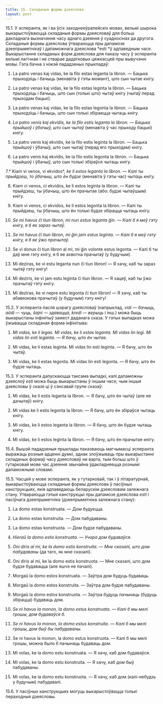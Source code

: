 ```yaml
---
title: 15. Складаныя формы дзеяслова
layout: post
---
```



15.1. У эсперанта, як і ва ўсіх заходнееўрапейскіх мовах, вельмі
шырока выкарыстоўваюцца складаныя формы дзеясловаў для больш
дакладнага вызначэння часу аднаго дзеяння ў суадносінах да
другога. Складаныя формы дзеяслова ўтвараюцца пры дапамозе
дзеепрыметнікаў і дапаможнага дзеяслова *esti *ў адпаведным часе.
Выкарыстанне складаных форм дзеяслова для паказу часу ў эсперанта
вельмі лагічнае і не стварае дадатковых цяжкасцей пры вывучэнні
мовы. Гэта бачна з ніжэй пададзеных прыкладаў:

1. La patro venas kaj vidas, ke la filo estas leganta la libron. —
Бацька прыходзіць і бачыць (менавіта ў гэты момант), што сын чытае
кнігу.

2. La patro venas kaj vidas, ke la filo estas leginta la libron. —
Бацька прыходзіць і бачыць, што сын (толькі што) чытаў кнігу (чытаў
перад прыходам бацькі).

3. La patro venas kaj vidas, ke la filo estas legonta la libron. —
Бацька прыходзіць і бачыць, што сын толькі збіраецца чытаць кнігу.

4. *La patro venis kaj ekvidis, ke la filo estis leganta la libron*.
— *Бацька прыйшоў і ўбачыў, што сын чытаў* (менавіта ў час прыходу
бацькі) *кнігу.*

5. La patro venis kaj ekvidis, ke la filo estis leginta la libron. —
Бацька прыйшоў і ўбачыў, што сын чытаў (перад яго прыходам) кнігу.

6. La patro venis kaj ekvidis, ke la filo estis legonta la libron. —
Бацька прыйшоў і ўбачыў, што сын толькі збіраўся чытаць кнігу.

7.* Kiam vi venos, vi ekvidos*, *ke li estos leganta la libron*. —
*Калі ты прыйдзеш, то ўбачыш, што ён будзе* (менавіта ў гэты час)
*чытаць кнігу.*

8. Kiam ci venos, ci ekvidos, ke li estos leginta la libron. — Калі
ты прыйдзеш, ты ўбачыш, што ён прачытае (або: будзе чытаўшым) кнігу.

9. Kiam vi venos, ci ekvidos, ke li estos legonta la libron. — Калі
ты прыйдзеш, ты ўбачыш, што ён толькі будзе збірацца чытаць кнігу.

10. *Se mi havus ĉi tiun libron, mi nun estus leganta ĝin*. — *Калі б
я меў гэту кнігу, я б яе зараз чытаў.*

11. *Se mi havus ĉi tiun libron*, *mi ĝin jam estus leginta*. — *Калі
б я меў гэту кнігу, я б яе ўжо прачытаў.*

12. Se vi donus ĉi tiun libron al mi, mi ĝin volonte estus legonta. —
Калі б ты даў мне гэту кнігу, я б яе ахвотна прачытаў (у будучым).

13. Mi deziras, ke vi estu leganta nun ĉi tiun libron! — Я хачу, каб
ты зараз чытаў гэту кнігу!

14. Mi deziris, ke vi jam estu leginta ĉi tiun libron. — Я хацеў, каб
ты ўжо прачытаў гэту кнігу.

15. Mi deziras, ke vi nepre estu legonta ĉi tiun libron! — Я хачу,
каб ты абавязкова прачытаў (у будучым) гэту кнігу!

15.2. У эсперанта пасля шэрагу дзеясловаў (напрыклад, *vidi* —
*бачыць, aŭdi* — *чуць, ŝajni* — *здавацца, kredi* — *верыць* і
інш.) можа быць выкарыстаны інфінітыў замест даданага сказа. У гэтых
выпадках можа ўжывацца складаная форма інфінітыва:

1. *Mi vidas, ke li legas. Mi vidas, ke li estas leganta. Mi vidas
lin legi. Mi vidas lin esti leganta*. — *Я* *бачу, што ён чытае.*

2. Mi vidas, ke li estas leginta. Mi vidas lin esti leginta. — Я
бачу, што ён чытаў.

3. Mi vidas, ke li estas legonta. Mi vidas lin esti legonta. — Я
бачу, што ён будзе чытаць.

15.3. У эсперанта дапускаюцца таксама выпадкі, калі дапаможны дзеяслоў
*esti* можа быць выкарыстаны ў іншым часе, чым іншыя дзеясловы ў сказе
ці ў сэнсавай групе сказаў:

1. Mi vidas, ke li estis leganta la libron. — Я бачу, што ён чытаў
(але не дачытаў) кнігу.

2. Mi vidas ke li estis legonta la libron. — Я бачу, што ён збіраўся
чытаць кнігу.

3. Mi vidas, ke li estos leganta la libron. — Я бачу, што ён будзе
чытаць кнігу.

4. Mi vidas, ke li estos leginta la libron. — Я бачу, што ён прачытае
кнігу.

15.4. Вышэй пададзеныя прыклады паказваюць магчымасці эсперанта
выражаць розныя адценні думкі, аднак злоўжываць пры
выкарыстанні складаных формаў часу дзеясловаў не варта,
тым больш што ў гутарковай мове час дзеяння звычайна ўдакладняецца
рознымі дапаможнымі словамі.

15.5. Часцей у мове эсперанта, як у гутарковай, так і ў літаратурнай,
выкарыстоўваюцца складаныя формы дзеяслова ў пасіўных канструкцыях,
якія адпавядаюць беларускім дзеясловам залежнага стану. Утвараюцца
гэтыя канструкцыі пры дапамозе дзеяслова *esti* і пасіўнага
дзеепрыметніка (дзеепрыметніка залежнага стану):

1. La domo estas konstruata. — Дом будуецца.

2. La domo estas konstruita. — Дом пабудаваны.

3. La domo estas konstruota. — Дом будзе пабудаваны.

4. *Hieraŭ la domo estis konstruata*. — *Учора дом будаваўся.*

5. *Oni diris al mi, ke la domo estis konstruita*. — *Мне сказалі,
што дом пабудаваны* (да таго, як мне сказалі).

6. Oni diris al mi, ke la domo estis konstruota. — Мне сказалі, што
дом будзе будавацца (але яшчэ не пачалі).

7. Morgaŭ la domo estos konstruata. — Заўтра дом будуць будаваць.

8. Morgaŭ la domo estos konstruita. — Заўтра дом будзе пабудаваны.

9. Morgaŭ la domo estos konstruota. — Заўтра будуць пачынаць (будуць
збірацца) будаваць дом.

10. *Se ni havus la monon, la domo estus konstruata*. — *Калі б мы
мелі грошы, дом будаваўся б.*

11. *Se ni havus la monon, la domo estus konstruita*. — *Калі б мы
мелі грошы, дом быў бы пабудаваны.*

12. Se ni havus la monon, la domo estus konstruota. — Калі б мы мелі
грошы, можна было б пачынаць будаваць дом.

13. Mi volas, ke la domo estu konstruata. — Я хачу, каб дом
будаваўся.

14. Mi volas, ke la domo estu konstruita. — Я хачу, каб дом быў
пабудаваны.

15. Mi volas, ke la domo estu konstruota. — Я хачу, каб дом
(калі-небудзь у будучым) пабудавалі.

15.6. У пасіўных канструкцыях могуць выкарыстоўвацца толькі пераходныя
дзеясловы.

